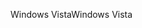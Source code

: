 <span data-ttu-id="d3a2e-101">Windows Vista</span><span class="sxs-lookup"><span data-stu-id="d3a2e-101">Windows Vista</span></span>
